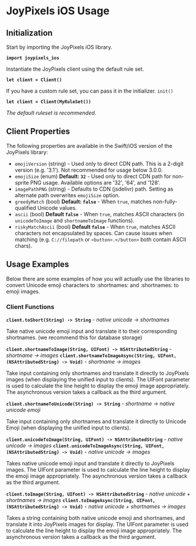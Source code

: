 # JoyPixels iOS Usage

## Initialization

Start by importing the JoyPixels iOS library.

**`import joypixels_ios`**

Instantiate the JoyPixels client using the default rule set.

**`let client = Client()`**

If you have a custom rule set, you can pass it in the initializer. `init()`

**`let client = Client(MyRuleSet())`**

_The default ruleset is recommended._

## Client Properties

The following properties are available in the Swift/iOS version of the JoyPixels library:

 - `emojiVersion` (string) - Used only to direct CDN path. This is a 2-digit version (e.g. '3.1'). Not recommended for usage below 3.0.0.
 - `emojiSize` (enum) **Default: `32`** - Used only to direct CDN path for non-sprite PNG usage. Available options are '32', '64', and '128'.
 - `imagePathPNG` (string) - Defaults to CDN (jsdelivr) path. Setting as alternate path overwrites `emojiSize` option.
 - `greedyMatch` (bool) **Default: `false`** - When `true`, matches non-fully-qualified Unicode values.
 - `ascii` (bool) **Default `false`** - When `true`, matches ASCII characters (in `unicodeToImage` and `shortnameToImage` functions).
 - `riskyMatchAscii` (bool) **Default `false`** - When `true`, matches ASCII characters not encapsulated by spaces. Can cause issues when matching (e.g. `C://filepath` or `<button>.</button>` both contain ASCII chars).

## Usage Examples

Below there are some examples of how you will actually use the libraries to convert Unicode emoji characters to :shortnames: and :shortnames: to emoji images.


### Client Functions


**`client.toShort(String) -> String`** - _native unicode -> shortnames_

Take native unicode emoji input and translate it to their corresponding shortnames. (we recommend this for database storage)


**`client.shortnameToImage(String, UIFont) -> NSAttributedString`** - _shortname -> images_
**`client.shortnameToImageAsync(String, UIFont, (NSAttributedString) -> Void)`** - _shortname -> images_

Take input containing only shortnames and translate it directly to JoyPixels images (when displaying the unified input to clients).  The UIFont parameter is used to calculate the line height to display the emoji image appropriately.  The asynchronous version takes a callback as the third argument.

**`client.shortnameToUnicode(String) -> String`** - _shortname -> native unicode emoji_

Take input containing only shortnames and translate it directly to Unicode Emoji (when displaying the unified input to clients).

**`client.unicodeToImage(String, UIFont) -> NSAttributedString`** - _native unicode -> images_
**`client.unicodeToImageAsync(String, UIFont, (NSAttributedString) -> Void)`** - _native unicode -> images_

Takes native unicode emoji input and translate it directly to JoyPixels images.  The UIFont parameter is used to calculate the line height to display the emoji image appropriately.  The asynchronous version takes a callback as the third argument.

**`client.toImage(String, UIFont) -> NSAttributedString`** - _native unicode + shortnames -> images_
**`client.toImageAsync(String, UIFont, (NSAttributedString) -> Void)`** - _native unicode + shortnames -> images_

Takes a string containing both native unicode emoji and shortnames, and translate it into JoyPixels images for display.  The UIFont parameter is used to calculate the line height to display the emoji image appropriately.  The asynchronous version takes a callback as the third argument.

